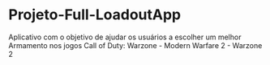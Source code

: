# Projeto-Full-LoadoutApp
Aplicativo com o objetivo de ajudar os usuários a escolher um melhor Armamento nos jogos Call of Duty: Warzone - Modern Warfare 2 - Warzone 2
